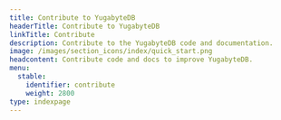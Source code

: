 ```yaml
---
title: Contribute to YugabyteDB
headerTitle: Contribute to YugabyteDB
linkTitle: Contribute
description: Contribute to the YugabyteDB code and documentation.
image: /images/section_icons/index/quick_start.png
headcontent: Contribute code and docs to improve YugabyteDB.
menu:
  stable:
    identifier: contribute
    weight: 2800
type: indexpage
---
```

